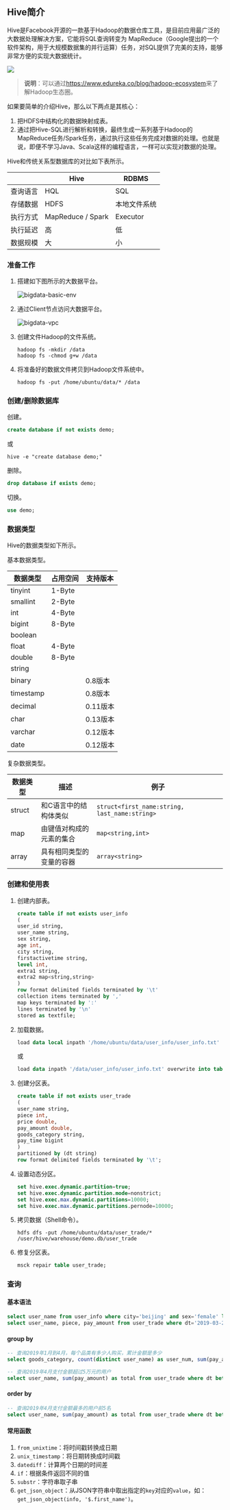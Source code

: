## Hive简介

Hive是Facebook开源的一款基于Hadoop的数据仓库工具，是目前应用最广泛的大数据处理解决方案，它能将SQL查询转变为 MapReduce（Google提出的一个软件架构，用于大规模数据集的并行运算）任务，对SQL提供了完美的支持，能够非常方便的实现大数据统计。

<img src="../res/20220210080608.png">

> **说明**：可以通过<https://www.edureka.co/blog/hadoop-ecosystem>来了解Hadoop生态圈。

如果要简单的介绍Hive，那么以下两点是其核心：

1. 把HDFS中结构化的数据映射成表。
2. 通过把Hive-SQL进行解析和转换，最终生成一系列基于Hadoop的MapReduce任务/Spark任务，通过执行这些任务完成对数据的处理。也就是说，即便不学习Java、Scala这样的编程语言，一样可以实现对数据的处理。

Hive和传统关系型数据库的对比如下表所示。

|          | Hive              | RDBMS        |
| -------- | ----------------- | ------------ |
| 查询语言 | HQL               | SQL          |
| 存储数据 | HDFS              | 本地文件系统 |
| 执行方式 | MapReduce / Spark | Executor     |
| 执行延迟 | 高                | 低           |
| 数据规模 | 大                | 小           |

### 准备工作

1. 搭建如下图所示的大数据平台。

    ![bigdata-basic-env](../res/20220210080638.png)

2. 通过Client节点访问大数据平台。

    ![bigdata-vpc](../res/20220210080655.png)

3. 创建文件Hadoop的文件系统。

    ```Shell
    hadoop fs -mkdir /data
    hadoop fs -chmod g+w /data
    ```

4. 将准备好的数据文件拷贝到Hadoop文件系统中。

    ```Shell
    hadoop fs -put /home/ubuntu/data/* /data
    ```

### 创建/删除数据库

创建。

```SQL
create database if not exists demo;
```

或

```Shell
hive -e "create database demo;"
```

删除。

```SQL
drop database if exists demo;
```

切换。

```SQL
use demo;
```

### 数据类型

Hive的数据类型如下所示。

基本数据类型。

| 数据类型  | 占用空间 | 支持版本 |
| --------- | -------- | -------- |
| tinyint   | 1-Byte   |          |
| smallint  | 2-Byte   |          |
| int       | 4-Byte   |          |
| bigint    | 8-Byte   |          |
| boolean   |          |          |
| float     | 4-Byte   |          |
| double    | 8-Byte   |          |
| string    |          |          |
| binary    |          | 0.8版本  |
| timestamp |          | 0.8版本  |
| decimal   |          | 0.11版本 |
| char      |          | 0.13版本 |
| varchar   |          | 0.12版本 |
| date      |          | 0.12版本 |

复杂数据类型。

| 数据类型 | 描述                     | 例子                                          |
| -------- | ------------------------ | --------------------------------------------- |
| struct   | 和C语言中的结构体类似    | `struct<first_name:string, last_name:string>` |
| map      | 由键值对构成的元素的集合 | `map<string,int>`                             |
| array    | 具有相同类型的变量的容器 | `array<string>`                               |

### 创建和使用表

1. 创建内部表。

    ```SQL
    create table if not exists user_info 
    (
    user_id string,
    user_name string, 
    sex string,
    age int,
    city string,
    firstactivetime string,
    level int,
    extra1 string,
    extra2 map<string,string>
    )
    row format delimited fields terminated by '\t'
    collection items terminated by ','
    map keys terminated by ':'
    lines terminated by '\n'
    stored as textfile;
    ```

2. 加载数据。

    ```SQL
    load data local inpath '/home/ubuntu/data/user_info/user_info.txt' overwrite into table user_info;
    ```

    或

    ```SQL
    load data inpath '/data/user_info/user_info.txt' overwrite into table user_info;
    ```

3. 创建分区表。

    ```SQL
    create table if not exists user_trade 
    (
    user_name string,
    piece int,
    price double,
    pay_amount double,
    goods_category string,
    pay_time bigint
    )  
    partitioned by (dt string)
    row format delimited fields terminated by '\t';
    ```

4. 设置动态分区。

    ```SQL
    set hive.exec.dynamic.partition=true;
    set hive.exec.dynamic.partition.mode=nonstrict;
    set hive.exec.max.dynamic.partitions=10000;
    set hive.exec.max.dynamic.partitions.pernode=10000;
    ```

5. 拷贝数据（Shell命令）。

    ```Shell
    hdfs dfs -put /home/ubuntu/data/user_trade/* /user/hive/warehouse/demo.db/user_trade
    ```

6. 修复分区表。

    ```SQL
    msck repair table user_trade;
    ```

### 查询

#### 基本语法

```SQL
select user_name from user_info where city='beijing' and sex='female' limit 10;
select user_name, piece, pay_amount from user_trade where dt='2019-03-24' and goods_category='food';
```

#### group by

```SQL
-- 查询2019年1月到4月，每个品类有多少人购买，累计金额是多少
select goods_category, count(distinct user_name) as user_num, sum(pay_amount) as total from user_trade where dt between '2019-01-01' and '2019-04-30' group by goods_category;
```

```SQL
-- 查询2019年4月支付金额超过5万元的用户
select user_name, sum(pay_amount) as total from user_trade where dt between '2019-04-01' and '2019-04-30' group by user_name having sum(pay_amount) > 50000;
```

#### order by

```SQL
-- 查询2019年4月支付金额最多的用户前5名
select user_name, sum(pay_amount) as total from user_trade where dt between '2019-04-01' and '2019-04-30' group by user_name order by total desc limit 5;
```

#### 常用函数

1. `from_unixtime`：将时间戳转换成日期
2. `unix_timestamp`：将日期转换成时间戳
3. `datediff`：计算两个日期的时间差
4. `if`：根据条件返回不同的值
5. `substr`：字符串取子串
6. `get_json_object`：从JSON字符串中取出指定的`key`对应的`value`，如：`get_json_object(info, '$.first_name')`。

